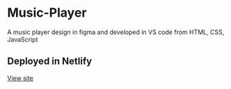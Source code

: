 # Music-Player
A music player design in figma and developed in VS code from HTML, CSS, JavaScript

## Deployed in Netlify
[View site](https://app-player.netlify.app/)
